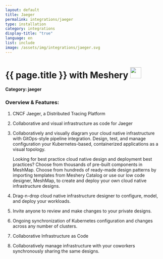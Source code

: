 ```yaml
---
layout: default
title: Jaeger
permalink: integrations/jaeger
type: installation
category: integrations
display-title: "true"
language: en
list: include
image: /assets/img/integrations/jaeger.svg
---
```


<h1>{{ page.title }} with Meshery <img src="{{ page.image }}" style="width: 35px; height: 35px;" /></h1>


#### Category: jaeger

### Overview & Features:
1. CNCF Jaeger, a Distributed Tracing Platform

2. Collaborative and visual infrastructure as code for Jaeger

4. 
    Collaboratively and visually diagram your cloud native infrastructure with GitOps-style pipeline integration. Design, test, and manage configuration your Kubernetes-based, containerized applications as a visual topology.



    Looking for best practice cloud native design and deployment best practices? Choose from thousands of pre-built components in MeshMap. Choose from hundreds of ready-made design patterns by importing templates from Meshery Catalog or use our low code designer, MeshMap, to create and deploy your own cloud native infrastructure designs.



5. Drag-n-drop cloud native infrastructure designer to configure, model, and deploy your workloads.

6. Invite anyone to review and make changes to your private designs.

7. Ongoing synchronization of Kubernetes configuration and changes across any number of clusters.

8. Collaborative Infrastructure as Code

9. Collaboratively manage infrastructure with your coworkers synchronously sharing the same designs.

